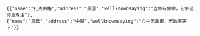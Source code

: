 
    {{"name":"扎克伯格","address":"美国","wellknownsaying":"当你有使命，它会让你更专注"},
    {"name":"马云","address":"中国","wellknownsaying":"心中无敌者，无敌于天下"}}
